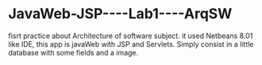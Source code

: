 JavaWeb-JSP----Lab1----ArqSW
============================

fisrt practice about Architecture of software subject. it used Netbeans 8.01 like IDE, this app is javaWeb with JSP and Servlets. Simply consist in a little database with some fields and a image.
